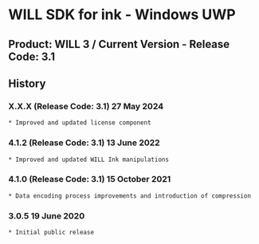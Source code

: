 # WILL SDK for ink - Windows UWP

## Product: WILL 3 / Current Version - Release Code: 3.1

## History

### X.X.X  (Release Code: 3.1) 27 May 2024
    * Improved and updated license component

### 4.1.2  (Release Code: 3.1) 13 June 2022
    * Improved and updated WILL Ink manipulations  

### 4.1.0  (Release Code: 3.1) 15 October 2021
    * Data encoding process improvements and introduction of compression 

### 3.0.5  19 June 2020
    * Initial public release
    
